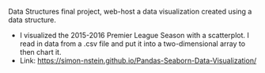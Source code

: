 Data Structures final project, web-host a data visualization created using a data structure.
- I visualized the 2015-2016 Premier League Season with a scatterplot. I read in data from a .csv file and put it into a two-dimensional array to then chart it.
- Link: https://simon-nstein.github.io/Pandas-Seaborn-Data-Visualization/
